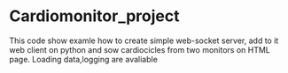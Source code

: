 # Cardiomonitor_project
This code show examle how to create simple web-socket server, add to it web client on python and sow cardiocicles from two monitors on HTML page.
Loading data,logging are avaliable
